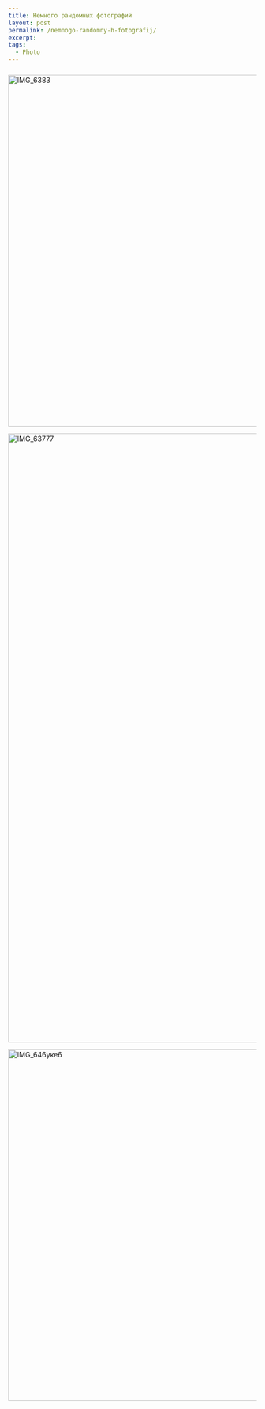 ```yaml
---
title: Немного рандомных фотографий
layout: post
permalink: /nemnogo-randomny-h-fotografij/
excerpt:
tags:
  - Photo
---
```

###

<a href="http://res.cloudinary.com/doam-ru/image/upload/v1409069981/IMG_6383_nuztmf.jpg" rel="lightbox[806]" title="IMG_6383"><img class="aligncenter wp-image-808 size-full" src="http://res.cloudinary.com/doam-ru/image/upload/v1409069981/IMG_6383_nuztmf.jpg" alt="IMG_6383" width="1068" height="712" /></a><!--more-->

<a href="http://res.cloudinary.com/doam-ru/image/upload/v1409069987/IMG_63777_zxoss3.jpg" rel="lightbox[806]" title="IMG_63777"><img class="aligncenter wp-image-807 size-full" src="http://res.cloudinary.com/doam-ru/image/upload/v1409069987/IMG_63777_zxoss3.jpg" alt="IMG_63777" width="927" height="1233" /></a>

<a href="http://res.cloudinary.com/doam-ru/image/upload/v1409069977/IMG_646uke6_cdvggc.jpg" rel="lightbox[806]" title="IMG_646уке6"><img class="aligncenter wp-image-810 size-full" src="http://res.cloudinary.com/doam-ru/image/upload/v1409069977/IMG_646uke6_cdvggc.jpg" alt="IMG_646уке6" width="1068" height="712" /></a>
